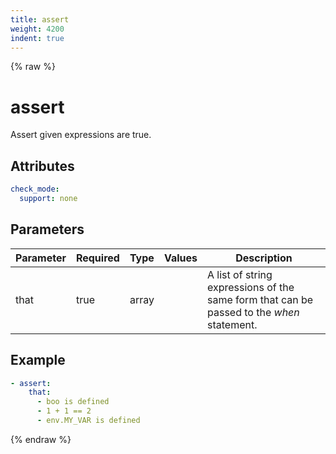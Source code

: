 ```yaml
---
title: assert
weight: 4200
indent: true
---
```


{% raw %}
# assert

Assert given expressions are true.

## Attributes

```yaml
check_mode:
  support: none
```

## Parameters

| Parameter | Required | Type  | Values | Description                                                                               |
|-----------|----------|-------|--------|-------------------------------------------------------------------------------------------|
| that      | true     | array |        | A list of string expressions of the same form that can be passed to the _when_ statement. |

## Example

```yaml
- assert:
    that:
      - boo is defined
      - 1 + 1 == 2
      - env.MY_VAR is defined
```

{% endraw %}